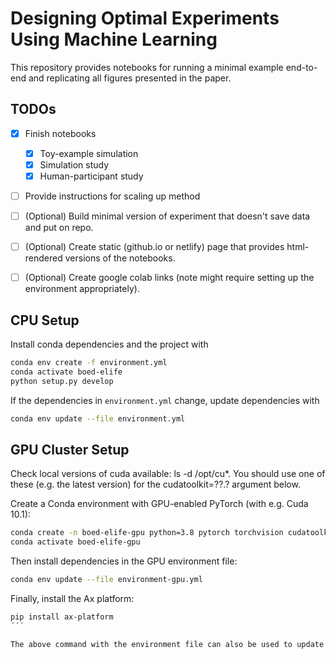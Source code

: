 # Designing Optimal Experiments Using Machine Learning

This repository provides notebooks for running a minimal example end-to-end and replicating all figures presented in the paper. 

## TODOs
- [x] Finish notebooks
  - [x] Toy-example simulation
  - [x] Simulation study
  - [x] Human-participant study
- [ ] Provide instructions for scaling up method
- [ ] (Optional) Build minimal version of experiment that doesn't save data and put on repo. 
- [ ] (Optional) Create static (github.io or netlify) page that provides html-rendered versions of the notebooks. 
- [ ] (Optional) Create google colab links (note might require setting up the environment appropriately). 


## CPU Setup

Install conda dependencies and the project with

```bash
conda env create -f environment.yml
conda activate boed-elife
python setup.py develop
```

If the dependencies in `environment.yml` change, update dependencies with

```bash
conda env update --file environment.yml
```

## GPU Cluster Setup

Check local versions of cuda available: ls -d /opt/cu*. You should use one of these (e.g. the latest version) for the cudatoolkit=??.? argument below.

Create a Conda environment with GPU-enabled PyTorch (with e.g. Cuda 10.1): 

```bash
conda create -n boed-elife-gpu python=3.8 pytorch torchvision cudatoolkit=10.1 -c pytorch
conda activate boed-elife-gpu
```

Then install dependencies in the GPU environment file:

```bash
conda env update --file environment-gpu.yml
```

Finally, install the Ax platform:

```bash
pip install ax-platform
´´´

The above command with the environment file can also be used to update the Conda environment when dependencies in the environment file change.
